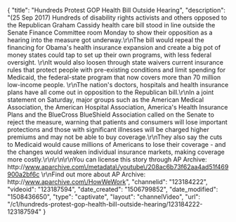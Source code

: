{
    "title": "Hundreds Protest GOP Health Bill Outside Hearing",
    "description": "(25 Sep 2017) Hundreds of disability rights activists and others opposed to the Republican Graham Cassidy health care bill stood in line outside the Senate Finance Committee room Monday to show their opposition as a hearing into the measure got underway.\r\nThe bill would repeal the financing for Obama's health insurance expansion and create a big pot of money states could tap to set up their own programs, with less federal oversight. \r\nIt would also loosen through state waivers current insurance rules that protect people with pre-existing conditions and limit spending for Medicaid, the federal-state program that now covers more than 70 million low-income people.  \r\nThe nation's doctors, hospitals and health insurance plans have all come out in opposition to the Republican bill.\r\nIn a joint statement on Saturday, major groups such as the American Medical Association, the American Hospital Association, America's Health Insurance Plans and the BlueCross BlueShield Association called on the Senate to reject the measure, warning that patients and consumers will lose important protections and those with significant illnesses will be charged higher premiums and may not be able to buy coverage.\r\nThey also say the cuts to Medicaid would cause millions of Americans to lose their coverage - and the changes would weaken individual insurance markets, making coverage more costly.\r\n\r\n\r\nYou can license this story through AP Archive: http:\/\/www.aparchive.com\/metadata\/youtube\/208ac6b73f62aa4ad51f469900a2bf6c \r\nFind out more about AP Archive: http:\/\/www.aparchive.com\/HowWeWork",
    "channelid": "123184222",
    "videoid": "123187594",
    "date_created": "1506799852",
    "date_modified": "1508436650",
    "type": "captivate",
    "layout": "channelVideo",
    "url": "\/c1\/hundreds-protest-gop-health-bill-outside-hearing\/123184222-123187594"
}
